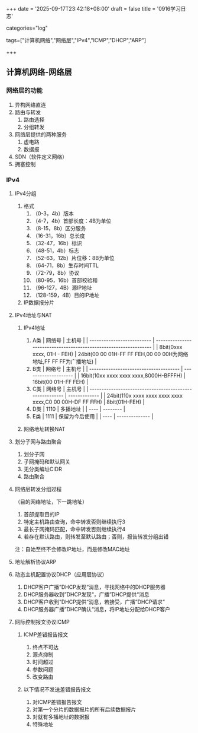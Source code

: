+++
date = '2025-09-17T23:42:18+08:00'
draft = false
title = '0916学习日志'

categories="log"

tags=["计算机网络","网络层","IPv4","ICMP","DHCP","ARP"]

+++

## 计算机网络-网络层

### 网络层的功能

1. 异构网络直连
2. 路由与转发
   1. 路由选择
   2. 分组转发
3. 网络层提供的两种服务
   1. 虚电路
   2. 数据报
4. SDN（软件定义网络）
5. 拥塞控制

### IPv4

1. IPv4分组

   1. 格式
      1. （0-3，4b）版本
      2. （4-7，4b）首部长度：4B为单位
      3. （8-15，8b）区分服务
      4. （16-31，16b）总长度
      5. （32-47，16b）标识
      6. （48-51，4b）标志
      7. （52-63，12b）片位移：8B为单位
      8. （64-71，8b）生存时间TTL
      9. （72-79，8b）协议
      10. （80-95，16b）首部校验和
      11. （96-127，4B）源IP地址
      12. （128-159，4B）目的IP地址
   2. IP数据报分片
2. IPv4地址与NAT

   1. IPv4地址

      1. A类
         | 网络号                     | 主机号                                                            |
         | -------------------------- | ----------------------------------------------------------------- |
         | 8bit(0xxx xxxx, 01H - FEH) | 24bit(00 00 01H-FF FF FEH,00 00 00H为网络地址,FF FF FF为广播地址) |
      2. B类
         | 网络号                                 | 主机号               |
         | -------------------------------------- | -------------------- |
         | 16bit(10xx xxxx xxxx xxxx,8000H-BFFFH) | 16bit(00 01H-FF FEH) |
      3. C类
         | 网络号                                                   | 主机号        |
         | -------------------------------------------------------- | ------------- |
         | 24bit(110x xxxx xxxx xxxx xxxx xxxx,C0 00 00H-DF FF FFH) | 8bit(01H-FEH) |
      4. D类
         | 1110 | 多播地址 |
         | ---- | -------- |
      5. E类
         | 1111 | 保留为今后使用 |
         | ---- | -------------- |
   2. 网络地址转换NAT
3. 划分子网与路由聚合

   1. 划分子网
   2. 子网掩码和默认网关
   3. 无分类编址CIDR
   4. 路由聚合
4. 网络层转发分组过程

   （目的网络地址，下一跳地址）

   1. 首部提取目的IP
   2. 特定主机路由查询，命中转发否则继续执行3
   3. 最长子网掩码匹配，命中转发否则继续执行4
   4. 若存在默认路由，则转发至默认路由；否则，报告转发分组出错

   注：自始至终不会修改IP地址，而是修改MAC地址
5. 地址解析协议ARP
6. 动态主机配置协议DHCP（应用层协议）

   1. DHCP客户广播”DHCP发现“消息，寻找网络中的DHCP服务器
   2. DHCP服务器收到”DHCP发现“，广播”DHCP提供“消息
   3. DHCP客户收到”DHCP提供“消息，若接受，广播”DHCP请求“
   4. DHCP服务器广播”DHCP确认“消息，将IP地址分配给DHCP客户
7. 网际控制报文协议ICMP

   1. ICMP差错报告报文

      1. 终点不可达
      2. 源点抑制
      3. 时间超过
      4. 参数问题
      5. 改变路由
   2. 以下情况不发送差错报告报文

      1. 对ICMP差错报告报文
      2. 对第一个分片的数据报片的所有后续数据报片
      3. 对就有多播地址的数据报
      4. 特殊地址

